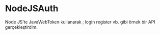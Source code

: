 # NodeJSAuth
Node JS'te JavaWebToken kullanarak ; login register vb. gibi örnek bir API gerçekleştirdim.
